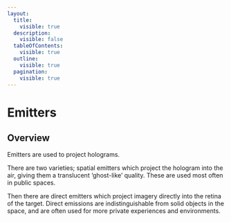 ```yaml
---
layout:
  title:
    visible: true
  description:
    visible: false
  tableOfContents:
    visible: true
  outline:
    visible: true
  pagination:
    visible: true
---
```


# Emitters

## Overview

Emitters are used to project holograms.

There are two varieties; spatial emitters which project the hologram into the air, giving them a translucent ‘ghost-like’ quality. These are used most often in public spaces.

Then there are direct emitters which project imagery directly into the retina of the target. Direct emissions are indistinguishable from solid objects in the space, and are often used for more private experiences and environments.
